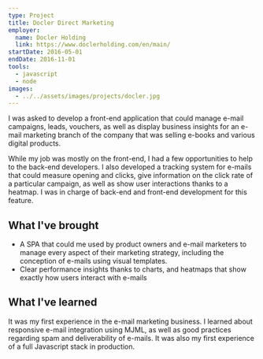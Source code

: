 ```yaml
---
type: Project
title: Docler Direct Marketing
employer:
  name: Docler Holding
  link: https://www.doclerholding.com/en/main/
startDate: 2016-05-01
endDate: 2016-11-01
tools:
  - javascript
  - node
images:
  - ../../assets/images/projects/docler.jpg
---
```


I was asked to develop a front-end application that could manage e-mail campaigns, leads, vouchers, as well as display business insights for
an e-mail marketing branch of the company that was selling e-books and various digital products.

While my job was mostly on the front-end, I had a few opportunities to help to the back-end developers. I also developed a tracking system
for e-mails that could measure opening and clicks, give information on the click rate of a particular campaign, as well as show user interactions
thanks to a heatmap. I was in charge of back-end and front-end development for this feature.

## What I've brought

* A SPA that could me used by product owners and e-mail marketers to manage every aspect of their marketing strategy, including the conception
of e-mails using visual templates.
* Clear performance insights thanks to charts, and heatmaps that show exactly how users interact with e-mails

## What I've learned

It was my first experience in the e-mail marketing business. I learned about responsive e-mail integration using MJML, as well as good
practices regarding spam and deliverability of e-mails.
It was also my first experience of a full Javascript stack in production.
